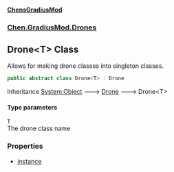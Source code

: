 
#### [ChensGradiusMod](./index 'index')

### [Chen.GradiusMod.Drones](./Y-iPobZkdIiJ9feSuBjDaQ 'Chen.GradiusMod.Drones')

## Drone&lt;T&gt; Class
Allows for making drone classes into singleton classes.  
```csharp
public abstract class Drone<T> : Drone
```
Inheritance [System.Object](https://docs.microsoft.com/en-us/dotnet/api/System.Object 'System.Object') &#129106; [Drone](./o+an11PxrqGB40HSHXgvpQ 'Chen.GradiusMod.Drones.Drone') &#129106; Drone&lt;T&gt;  

#### Type parameters
<a name='QdCBkW7DSUJVQEPNBRwE5A'></a>
`T`  
The drone class name  
  

### Properties
- [instance](./JiNCVRg0sq3LIHTN0Xwc-A 'Chen.GradiusMod.Drones.Drone&lt;T&gt;.instance')
